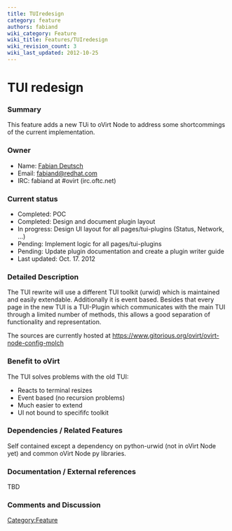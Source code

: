 ```yaml
---
title: TUIredesign
category: feature
authors: fabiand
wiki_category: Feature
wiki_title: Features/TUIredesign
wiki_revision_count: 3
wiki_last_updated: 2012-10-25
---
```


# TUI redesign

### Summary

This feature adds a new TUi to oVirt Node to address some shortcommings of the current implementation.

### Owner

*   Name: [Fabian Deutsch](User:Fabiand)
*   Email: <fabiand@redhat.com>
*   IRC: fabiand at #ovirt (irc.oftc.net)

### Current status

*   Completed: POC
*   Completed: Design and document plugin layout
*   In progress: Design UI layout for all pages/tui-plugins (Status, Network, ...)
*   Pending: Implement logic for all pages/tui-plugins
*   Pending: Update plugin documentation and create a plugin writer guide
*   Last updated: Oct. 17. 2012

### Detailed Description

The TUI rewrite will use a different TUI toolkit (urwid) which is maintained and easily extendable. Additionally it is event based. Besides that every page in the new TUI is a TUI-Plugin which communicates with the main TUI through a limited number of methods, this allows a good separation of functionality and representation.

The sources are currently hosted at <https://www.gitorious.org/ovirt/ovirt-node-config-molch>

### Benefit to oVirt

The TUI solves problems with the old TUI:

*   Reacts to terminal resizes
*   Event based (no recursion problems)
*   Much easier to extend
*   UI not bound to specififc toolkit

### Dependencies / Related Features

Self contained except a dependency on python-urwid (not in oVirt Node yet) and common oVirt Node py libraries.

### Documentation / External references

TBD

### Comments and Discussion

<Category:Feature>
